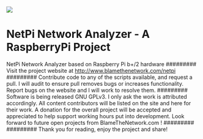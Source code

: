# <img src="http://blamethenetwork.com/wp-content/uploads/2015/03/analyzestealthwallpaper.jpg" />
# NetPi Network Analyzer - A RaspberryPi Project
NetPi Network Analyzer based on Raspberry Pi b+/2 hardware
#########
Visit the project website at http://www.blamethenetwork.com/netpi
#########
Contribute code to any of the scripts available, and request a pull. I will audit to ensure pull removes bugs or increases functionality. Report bugs on the website and I will work to resolve them.
#########
Software is being released GNU GPLv3. I only ask the work is attributed accordingly. All content contributors will be listed on the site and here for their work. A donation for the overall project will be accepted and appreciated to help support working hours put into development. Look forward to future open projects from BlameTheNetwork.com !
#########
#########
Thank you for reading, enjoy the project and share!
